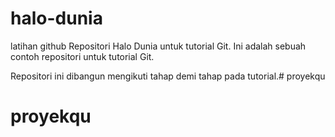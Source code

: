 # halo-dunia
latihan github
Repositori Halo Dunia untuk tutorial Git.
Ini adalah sebuah contoh repositori untuk tutorial Git.


Repositori ini dibangun mengikuti tahap demi tahap pada tutorial.# proyekqu
# proyekqu
